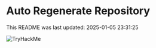 # Auto Regenerate Repository

This README was last updated: 2025-01-05 23:31:25

 ![TryHackMe](https://tryhackme.com/badge/533634)